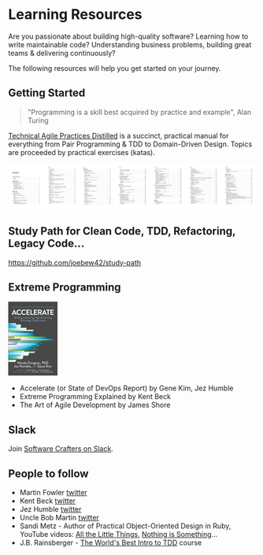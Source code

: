 # Learning Resources

Are you passionate about building high-quality software? Learning how to write maintainable code? Understanding business problems, building great teams & delivering continuously?

The following resources will help you get started on your journey.

## Getting Started

> "Programming is a skill best acquired by practice and example", Alan Turing

[Technical Agile Practices Distilled](https://leanpub.com/agiletechnicalpracticesdistilled) is a succinct, practical manual for everything from Pair Programming & TDD to Domain-Driven Design. Topics are proceeded by practical exercises (katas).

![Agile Technical Practices Distilled - Contents](/images/agile-technical-practices-distilled-contents.png)

## Study Path for Clean Code, TDD, Refactoring, Legacy Code...

https://github.com/joebew42/study-path

## Extreme Programming

<img src="/images/accelerate-cover.jpg" width="100">

- Accelerate (or State of DevOps Report) by Gene Kim, Jez Humble
- Extreme Programming Explained by Kent Beck
- The Art of Agile Development by James Shore

## Slack

Join [Software Crafters on Slack](http://slack.softwarecraftsmanship.org/).

## People to follow

- Martin Fowler [twitter](https://twitter.com/martinfowler)
- Kent Beck [twitter](https://twitter.com/KentBeck)
- Jez Humble [twitter](https://twitter.com/jezhumble)
- Uncle Bob Martin [twitter](https://twitter.com/unclebobmartin)
- Sandi Metz - Author of Practical Object-Oriented Design in Ruby, YouTube videos: [All the Little Things](https://youtu.be/8bZh5LMaSmE), [Nothing is Something](https://youtu.be/29MAL8pJImQ)...
- J.B. Rainsberger - [The World's Best Intro to TDD](https://online-training.jbrains.ca/p/wbitdd-01) course